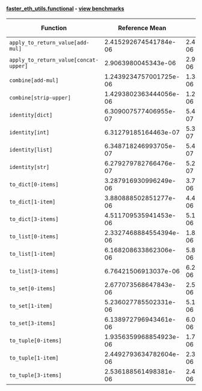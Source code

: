 #### [faster_eth_utils.functional](https://github.com/BobTheBuidler/faster-eth-utils/blob/BobTheBuidler-patch-5/faster_eth_utils/functional.py) - [view benchmarks](https://github.com/BobTheBuidler/faster-eth-utils/blob/BobTheBuidler-patch-5/benchmarks/test_functional_benchmarks.py)

| Function | Reference Mean | Faster Mean | % Change | Speedup (%) | x Faster | Faster |
|----------|---------------|-------------|----------|-------------|----------|--------|
| `apply_to_return_value[add-mul]` | 2.415292674541784e-06 | 2.4814811483942503e-06 | -2.74% | -2.67% | 0.97x | ❌ |
| `apply_to_return_value[concat-upper]` | 2.9063980045343e-06 | 2.935984050846092e-06 | -1.02% | -1.01% | 0.99x | ❌ |
| `combine[add-mul]` | 1.2439234757001725e-06 | 1.3463703976656906e-06 | -8.24% | -7.61% | 0.92x | ❌ |
| `combine[strip-upper]` | 1.4293802363444056e-06 | 1.2391931728317797e-06 | 13.31% | 15.35% | 1.15x | ✅ |
| `identity[dict]` | 6.309007577406955e-07 | 5.441472710926289e-07 | 13.75% | 15.94% | 1.16x | ✅ |
| `identity[int]` | 6.31279185164463e-07 | 5.355937920809301e-07 | 15.16% | 17.87% | 1.18x | ✅ |
| `identity[list]` | 6.348718246993705e-07 | 5.426335454436353e-07 | 14.53% | 17.00% | 1.17x | ✅ |
| `identity[str]` | 6.279279782766476e-07 | 5.229763296050148e-07 | 16.71% | 20.07% | 1.20x | ✅ |
| `to_dict[0-items]` | 3.287916930996249e-06 | 3.7752466184738254e-06 | -14.82% | -12.91% | 0.87x | ❌ |
| `to_dict[1-item]` | 3.880888502851277e-06 | 4.489255014424205e-06 | -15.68% | -13.55% | 0.86x | ❌ |
| `to_dict[3-items]` | 4.511709535941453e-06 | 5.152383997179674e-06 | -14.20% | -12.43% | 0.88x | ❌ |
| `to_list[0-items]` | 2.3327468884554394e-06 | 1.8633123963889987e-06 | 20.12% | 25.19% | 1.25x | ✅ |
| `to_list[1-item]` | 6.168208633862306e-06 | 5.831628215280102e-06 | 5.46% | 5.77% | 1.06x | ✅ |
| `to_list[3-items]` | 6.76421506913037e-06 | 6.269910351540855e-06 | 7.31% | 7.88% | 1.08x | ✅ |
| `to_set[0-items]` | 2.677073568647843e-06 | 2.5602449839853203e-06 | 4.36% | 4.56% | 1.05x | ✅ |
| `to_set[1-item]` | 5.236027785502331e-06 | 5.1438107215333165e-06 | 1.76% | 1.79% | 1.02x | ✅ |
| `to_set[3-items]` | 6.138972796943461e-06 | 6.0678627075463594e-06 | 1.16% | 1.17% | 1.01x | ✅ |
| `to_tuple[0-items]` | 1.9356359968854923e-06 | 1.7870365068217523e-06 | 7.68% | 8.32% | 1.08x | ✅ |
| `to_tuple[1-item]` | 2.4492793634782604e-06 | 2.3235729586670347e-06 | 5.13% | 5.41% | 1.05x | ✅ |
| `to_tuple[3-items]` | 2.536188561498381e-06 | 2.427152845039211e-06 | 4.30% | 4.49% | 1.04x | ✅ |

